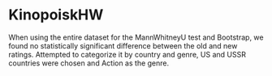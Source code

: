 # KinopoiskHW


When using the entire dataset for the MannWhitneyU test and Bootstrap, we found no statistically significant difference between the old and new ratings. Attempted to categorize it by country and genre, US and USSR countries were chosen and Action as the genre. 
